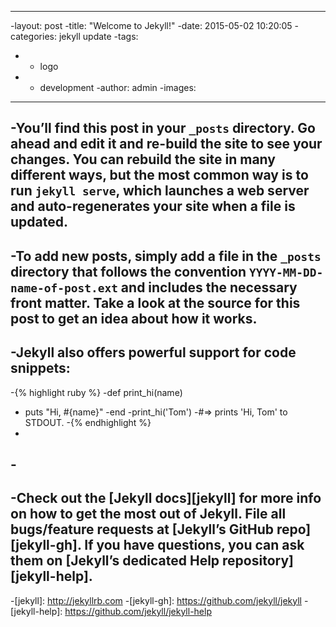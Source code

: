 ----
 -layout: post
 -title:  "Welcome to Jekyll!"
 -date:   2015-05-02 10:20:05
 -categories: jekyll update
 -tags:
 -  - logo
 -  - development
 -author: admin
 -images:
 ----
 -You’ll find this post in your `_posts` directory. Go ahead and edit it and re-build the site to see your changes. You can rebuild the site in many different ways, but the most common way is to run `jekyll serve`, which launches a web server and auto-regenerates your site when a file is updated.
 -
 -To add new posts, simply add a file in the `_posts` directory that follows the convention `YYYY-MM-DD-name-of-post.ext` and includes the necessary front matter. Take a look at the source for this post to get an idea about how it works.
 -
 -Jekyll also offers powerful support for code snippets:
 -
 -{% highlight ruby %}
 -def print_hi(name)
 -  puts "Hi, #{name}"
 -end
 -print_hi('Tom')
 -#=> prints 'Hi, Tom' to STDOUT.
 -{% endhighlight %}
 -
 -<br />
 -
 -Check out the [Jekyll docs][jekyll] for more info on how to get the most out of Jekyll. File all bugs/feature requests at [Jekyll’s GitHub repo][jekyll-gh]. If you have questions, you can ask them on [Jekyll’s dedicated Help repository][jekyll-help].
 -
 -[jekyll]:      http://jekyllrb.com
 -[jekyll-gh]:   https://github.com/jekyll/jekyll
 -[jekyll-help]: https://github.com/jekyll/jekyll-help
